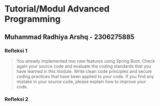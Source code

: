 # Tutorial/Modul Advanced Programming
## Muhammad Radhiya Arshq - 2306275885

### Refleksi 1
> You already implemented two new features using Spring Boot. Check again your source code and evaluate the coding standards that you have learned in this module. Write clean code principles and secure coding practices that have been applied to your code.  If you find any mistake in your source code, please explain how to improve your code.

### Refleksi 2
